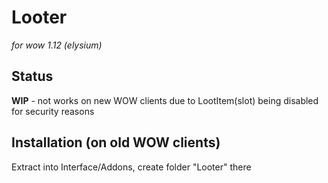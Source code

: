 # Looter
*for wow 1.12 (elysium)*


## Status
**WIP** - not works on new WOW clients due to LootItem(slot) being disabled for security reasons

## Installation (on old WOW clients)

Extract into Interface/Addons, create folder "Looter" there
